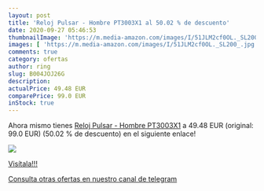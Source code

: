```yaml
---
layout: post
title: 'Reloj Pulsar - Hombre PT3003X1 al 50.02 % de descuento'
date: 2020-09-27 05:46:53
thumbnailImage: 'https://m.media-amazon.com/images/I/51JLM2cf0OL._SL200_.jpg'
images: [ 'https://m.media-amazon.com/images/I/51JLM2cf0OL._SL200_.jpg' ]
comments: true
category: ofertas
author: ring
slug: B004JOJ26G
description:
actualPrice: 49.48 EUR
comparePrice: 99.0 EUR
inStock: true
---
```


Ahora mismo tienes [Reloj Pulsar - Hombre PT3003X1](https://www.amazon.com/dp/B004JOJ26G/?tag=redken08-20) a 49.48 EUR (original: 99.0 EUR) (50.02 %  de descuento) en el siguiente enlace!

[![](https://m.media-amazon.com/images/I/51JLM2cf0OL._SL200_.jpg)](https://www.amazon.com/dp/B004JOJ26G/?tag=redken08-20)

[Visítala!!!](https://www.amazon.com/dp/B004JOJ26G/?tag=redken08-20)

[Consulta otras ofertas en nuestro canal de telegram](https://t.me/s/ofertas25)
